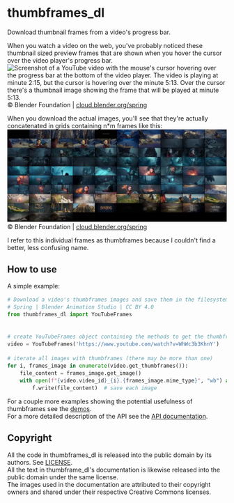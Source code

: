 # thumbframes_dl
Download thumbnail frames from a video's progress bar.

When you watch a video on the web, you've probably noticed these thumbnail sized preview frames that are shown when you hover the cursor over the video player's progress bar.  
![Screenshot of a YouTube video with the mouse's cursor hovering over the progress bar at the bottom of the video player.
  The video is playing at minute 2:15, but the cursor is hovering over the minute 5:13.
  Over the cursor there's a thumbnail image showing the frame that will be played at minute 5:13.](docs/img/screenshot.webp)  
© Blender Foundation | [cloud.blender.org/spring](https://cloud.blender.org/films/spring)

When you download the actual images, you'll see that they're actually concatenated in grids containing n*m frames like this:  
![Grid of tiny 10x10 images showing the video's frames at a regular interval.](docs/img/storyboard.webp)  
© Blender Foundation | [cloud.blender.org/spring](https://cloud.blender.org/films/spring)

I refer to this individual frames as thumbframes because I couldn't find a better, less confusing name.  

## How to use
A simple example:  
```python
# Download a video's thumbframes images and save them in the filesystem
# Spring | Blender Animation Studio | CC BY 4.0
from thumbframes_dl import YouTubeFrames


# create YouTubeFrames object containing the methods to get the thumbframes
video = YouTubeFrames('https://www.youtube.com/watch?v=WhWc3b3KhnY')

# iterate all images with thumbframes (there may be more than one)
for i, frames_image in enumerate(video.get_thumbframes()):
    file_content = frames_image.get_image()
    with open(f"{video.video_id}_{i}.{frames_image.mime_type}", "wb") as f:
        f.write(file_content)  # save each image
```

For a couple more examples showing the potential usefulness of thumbframes see the [demos](demos).  
For a more detailed description of the API see the [API documentation](docs/main.md).  

## Copyright  
All the code in thumbframes_dl is released into the public domain by its authors. See [LICENSE](LICENSE).  
All the text in thumbframe_dl's documentation is likewise released into the public domain under the same license.  
The images used in the documentation are attributed to their copyright owners and shared under their respective Creative Commons licenses.  
